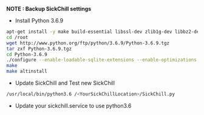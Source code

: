**NOTE : Backup SickChill settings**

- Install Python 3.6.9

```bash
apt-get install -y make build-essential libssl-dev zlib1g-dev libbz2-dev libreadline-dev libsqlite3-dev wget curl llvm libncurses5-dev libncursesw5-dev xz-utils tk-dev libffi-dev liblzma-dev libgdbm-dev libnss3-dev libssl-dev openssl
cd /root
wget http://www.python.org/ftp/python/3.6.9/Python-3.6.9.tgz
tar zxf Python-3.6.9.tgz
cd Python-3.6.9
./configure --enable-loadable-sqlite-extensions --enable-optimizations
make
make altinstall
```

- Update SickChill and Test new SickChill

```bash
/usr/local/bin/python3.6 /<YourSickChillLocation>/SickChill.py
```

- Update your sickchill.service to use python3.6
